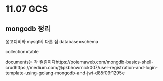 # 11.07 GCS
## mongodb 정리

몽고디비와 mysql의 다른 점
database=schema

collection=table

documents는 각 컬럼이다https://poiemaweb.com/mongdb-basics-shell-crudhttps://medium.com/@pkbhowmick007/user-registration-and-login-template-using-golang-mongodb-and-jwt-d85f09f1295e